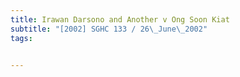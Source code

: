 ```yaml
---
title: Irawan Darsono and Another v Ong Soon Kiat 
subtitle: "[2002] SGHC 133 / 26\_June\_2002"
tags:


---
```



